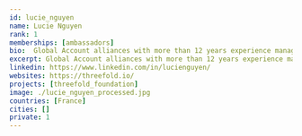 ```yaml
---
id: lucie_nguyen
name: Lucie Nguyen
rank: 1
memberships: [ambassadors]
bio:  Global Account alliances with more than 12 years experience managing large corporate accounts across Europe and having lived in France, Belgium and the UK. Lucie has in-depth knowledge and understanding of the global telecommunications industry. Passionate about new technologies, especially how this can be used to solve customers’ pain points, Lucie has an excellent track record for developing new business opportunities and building excellent working relationships at all levels within large multinational corporations. Ambassador fell in love with Threefold 1) People (team and community) passionate about making Internet accessible to all that is green and autonomous and taking back control of their own data 2) Vision to build the biggest peer to peer compute and storage network built and owned by everyone and a digital self where each individual is in control of their personal data 3) Innovation that makes all of the above happen.
excerpt: Global Account alliances with more than 12 years experience managing large corporate accounts across Europe.
linkedin: https://www.linkedin.com/in/lucienguyen/
websites: https://threefold.io/
projects: [threefold_foundation]
image: ./lucie_nguyen_processed.jpg
countries: [France]
cities: []
private: 1
---
```

